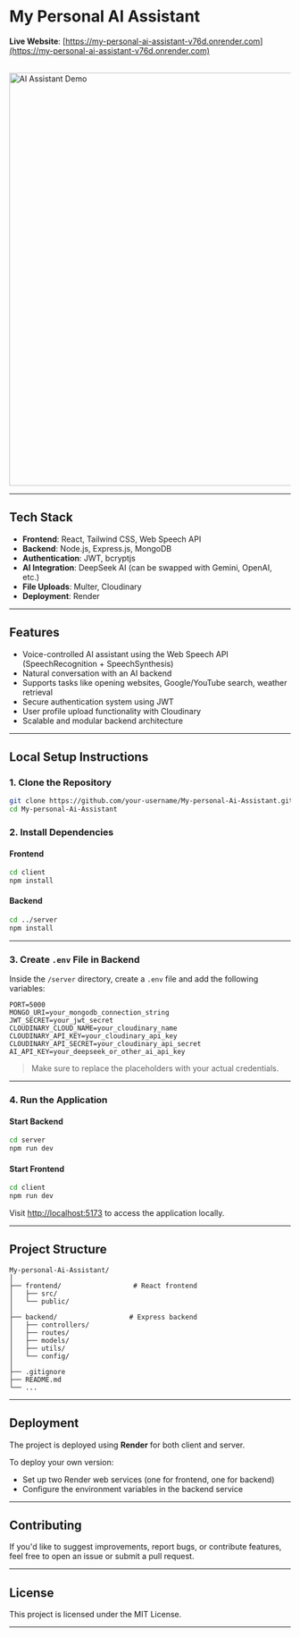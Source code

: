 # My Personal AI Assistant

**Live Website**: [https://my-personal-ai-assistant-v76d.onrender.com](https://my-personal-ai-assistant-v76d.onrender.com)

<br/>

<img width="739" alt="AI Assistant Demo" src="https://github.com/user-attachments/assets/07bdc49d-5200-425e-bff4-63b529bc2ca2" />

---

## Tech Stack

* **Frontend**: React, Tailwind CSS, Web Speech API
* **Backend**: Node.js, Express.js, MongoDB
* **Authentication**: JWT, bcryptjs
* **AI Integration**: DeepSeek AI (can be swapped with Gemini, OpenAI, etc.)
* **File Uploads**: Multer, Cloudinary
* **Deployment**: Render

---

## Features

* Voice-controlled AI assistant using the Web Speech API (SpeechRecognition + SpeechSynthesis)
* Natural conversation with an AI backend
* Supports tasks like opening websites, Google/YouTube search, weather retrieval
* Secure authentication system using JWT
* User profile upload functionality with Cloudinary
* Scalable and modular backend architecture

---

## Local Setup Instructions

### 1. Clone the Repository

```bash
git clone https://github.com/your-username/My-personal-Ai-Assistant.git
cd My-personal-Ai-Assistant
```

### 2. Install Dependencies

#### Frontend

```bash
cd client
npm install
```

#### Backend

```bash
cd ../server
npm install
```

---

### 3. Create `.env` File in Backend

Inside the `/server` directory, create a `.env` file and add the following variables:

```env
PORT=5000
MONGO_URI=your_mongodb_connection_string
JWT_SECRET=your_jwt_secret
CLOUDINARY_CLOUD_NAME=your_cloudinary_name
CLOUDINARY_API_KEY=your_cloudinary_api_key
CLOUDINARY_API_SECRET=your_cloudinary_api_secret
AI_API_KEY=your_deepseek_or_other_ai_api_key
```

> Make sure to replace the placeholders with your actual credentials.

---

### 4. Run the Application

#### Start Backend

```bash
cd server
npm run dev
```

#### Start Frontend

```bash
cd client
npm run dev
```

Visit [http://localhost:5173](http://localhost:5173) to access the application locally.

---

## Project Structure

```
My-personal-Ai-Assistant/
│
├── frontend/                  # React frontend
│   ├── src/
│   └── public/
│
├── backend/                  # Express backend
│   ├── controllers/
│   ├── routes/
│   ├── models/
│   ├── utils/
│   └── config/
│
├── .gitignore
├── README.md
└── ...
```

---

## Deployment

The project is deployed using **Render** for both client and server.

To deploy your own version:

* Set up two Render web services (one for frontend, one for backend)
* Configure the environment variables in the backend service

---

## Contributing

If you'd like to suggest improvements, report bugs, or contribute features, feel free to open an issue or submit a pull request.

---

## License

This project is licensed under the MIT License.

---
